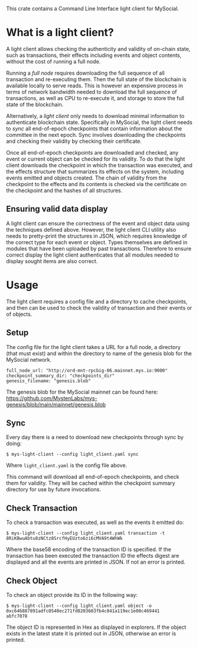 This crate contains a Command Line Interface light client for MySocial.

# What is a light client?

A light client allows checking the authenticity and validity of on-chain state, such as transactions, their effects including events and object contents, without the cost of running a full node. 

Running a *full node* requires downloading the full sequence of all transaction and re-executing them. Then the full state of the blockchain is available locally to serve reads. This is however an expensive process in terms of network bandwidth needed to download the full sequence of transactions, as well as CPU to re-execute it, and storage to store the full state of the blockchain.

Alternatively, a *light client* only needs to download minimal information to authenticate blockchain state. Specifically in MySocial, the light client needs to *sync* all end-of-epoch checkpoints that contain information about the committee in the next epoch. Sync involves downloading the checkpoints and checking their validity by checking their certificate. 

Once all end-of-epoch checkpoints are downloaded and checked, any event or current object can be checked for its validity. To do that the light client downloads the checkpoint in which the transaction was executed, and the effects structure that summarizes its effects on the system, including events emitted and objects created. The chain of validity from the checkpoint to the effects and its contents is checked via the certificate on the checkpoint and the hashes of all structures.

## Ensuring valid data display

A light client can ensure the correctness of the event and object data using the techniques defined above. However, the light client CLI utility also needs to pretty-print the structures in JSON, which requires knowledge of the correct type for each event or object. Types themselves are defined in modules that have been uploaded by past transactions. Therefore to ensure correct display the light client authenticates that all modules needed to display sought items are also correct.

# Usage

The light client requires a config file and a directory to cache checkpoints, and then can be used to check the validity of transaction and their events or of objects.

## Setup

The config file for the light client takes a URL for a full node, a directory (that must exist) and within the directory to name of the genesis blob for the MySocial network. 

```
full_node_url: "http://ord-mnt-rpcbig-06.mainnet.mys.io:9000"
checkpoint_summary_dir: "checkpoints_dir"
genesis_filename: "genesis.blob"
```

The genesis blob for the MySocial mainnet can be found here: https://github.com/MystenLabs/mys-genesis/blob/main/mainnet/genesis.blob

## Sync 

Every day there is a need to download new checkpoints through sync by doing:
```
$ mys-light-client --config light_client.yaml sync
```

Where `light_client.yaml` is the config file above. 

This command will download all end-of-epoch checkpoints, and check them for validity. They will be cached within the checkpoint summary directory for use by future invocations.

## Check Transaction

To check a transaction was executed, as well as the events it emitted do:
```
$ mys-light-client --config light_client.yaml transaction -t 8RiKBwuAbtu8zNCtz8SrcfHyEUzto6zi6cMVA9t4WhWk
```

Where the base58 encoding of the transaction ID is specified. If the transaction has been executed the transaction ID the effects digest are displayed and all the events are printed in JSON. If not an error is printed.

## Check Object

To check an object provide its ID in the following way:

```
$ mys-light-client --config light_client.yaml object -o 0xc646887891adfc0540ec271fd0203603fb4c841a119ec1e00c469441
abfc7078
```

The object ID is represented in Hex as displayed in explorers. If the object exists in the latest state it is printed out in JSON, otherwise an error is printed. 
